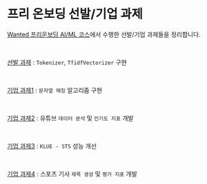 # 프리 온보딩 선발/기업 과제

[Wanted 프리온보딩 AI/ML 코스](https://www.wanted.co.kr/events/pre_onboarding_course_9)에서 수행한 선발/기업 과제들을 정리합니다.

</br>

[선발 과제](https://github.com/Woodywarhol9/wanted_pre_onboarding/tree/main/%EC%84%A0%EB%B0%9C%EA%B3%BC%EC%A0%9C) : `Tokenizer`, `TfidfVectorizer`  구현

</br>

[기업 과제1](https://github.com/Woodywarhol9/wanted_pre_onboarding/tree/main/%EA%B8%B0%EC%97%85%EA%B3%BC%EC%A0%9C1) : `문자열 매칭` 알고리즘 구현

</br>

[기업 과제2]() : 유튜브 `데이터 분석` 및 `인기도 지표` 개발

</br>

[기업 과제3](https://github.com/Woodywarhol9/wanted_pre_onboarding/tree/main/%EA%B8%B0%EC%97%85%EA%B3%BC%EC%A0%9C3) : `KLUE - STS` 성능 개선

</br>

[기업 과제4](https://github.com/Woodywarhol9/wanted_pre_onboarding/tree/main/%EA%B8%B0%EC%97%85%EA%B3%BC%EC%A0%9C4) : 스포츠 기사 `제목 생성` 및 `평가 지표` 개발









